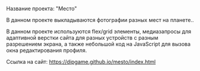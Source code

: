 Название проекта: "Место"

В данном проекте выкладываются фотографии разных мест на планете..

В данном проекте используются flex/grid элементы, медиазапросы для адаптивной верстки сайта для разных устройств с разным разрешением экрана, а также небольшой код на JavaScript для вызова окна редактирования профиля.

Ссылка на сайт: https://dipgame.github.io/mesto/index.html